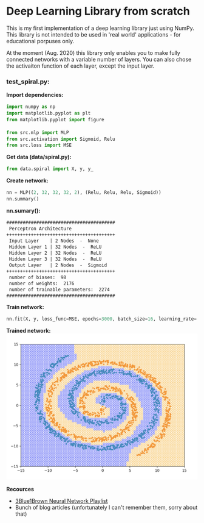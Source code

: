 # Deep Learning Library from scratch

This is my first implementation of a deep learning library just using NumPy. This library is not intended to be used in 'real world' applications - for educational porpuses only.

At the moment (Aug. 2020) this library only enables you to make fully connected networks with a variable number of layers. You can also chose the activaiton function of each layer, except the input layer.


### test_spiral.py:

**Import dependencies:**
```python
import numpy as np
import matplotlib.pyplot as plt
from matplotlib.pyplot import figure

from src.mlp import MLP
from src.activation import Sigmoid, Relu
from src.loss import MSE
```

**Get data (data/spiral.py):**
```python
from data.spiral import X, y, y_
```

**Create network:**
```python
nn = MLP((2, 32, 32, 32, 2), (Relu, Relu, Relu, Sigmoid))
nn.summary()
```

**nn.sumary():**
```
########################################
 Perceptron Architecture
++++++++++++++++++++++++++++++++++++++++
 Input Layer    | 2 Nodes  -  None
 Hidden Layer 1 | 32 Nodes  -  ReLU
 Hidden Layer 2 | 32 Nodes  -  ReLU
 Hidden Layer 3 | 32 Nodes  -  ReLU
 Output Layer   | 2 Nodes  -  Sigmoid
++++++++++++++++++++++++++++++++++++++++
 number of biases:  98
 number of weights:  2176
 number of trainable parameters:  2274
########################################
```

**Train network:**
```python
nn.fit(X, y, loss_func=MSE, epochs=3000, batch_size=16, learning_rate=.001, report_epochs = 1000)
```

**Trained network:**
![spiral_trained.png](https://github.com/wilhelmberghammer/deeplearninglibrary/blob/master/readme_recources/spiral_trained.png?raw=true)


**Recources**

* [3Blue1Brown Neural Network Playlist](https://www.youtube.com/watch?v=aircAruvnKk&list=PLZHQObOWTQDNU6R1_67000Dx_ZCJB-3pi)
* Bunch of blog articles (unfortunately I can't remember them, sorry about that)